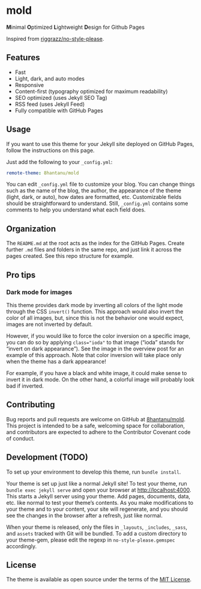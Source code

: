 # mold

**M**inimal **O**ptimized **L**ightweight **D**esign for Github Pages

Inspired from [riggrazz/no-style-please](https://github.com/riggrazz/no-style-please).

## Features
- Fast 
- Light, dark, and auto modes
- Responsive
- Content-first (typography optimized for maximum readability)
- SEO optimized (uses Jekyll SEO Tag)
- RSS feed (uses Jekyll Feed)
- Fully compatible with GitHub Pages 

## Usage
If you want to use this theme for your Jekyll site deployed on GitHub Pages, follow the instructions on this page.

Just add the following to your `_config.yml`:
```yaml
remote-theme: 8hantanu/mold
```

You can edit `_config.yml` file to customize your blog. You can change things such as the name of the blog, the author, the appearance of the theme (light, dark, or auto), how dates are formatted, etc. Customizable fields should be straightforward to understand. Still, `_config.yml` contains some comments to help you understand what each field does.

## Organization
The `README.md` at the root acts as the index for the GitHub Pages. Create further `.md` files and folders in the same repo, and just link it across the pages created. See this repo structure for example.

## Pro tips
### Dark mode for images
This theme provides dark mode by inverting all colors of the light mode through the CSS `invert()` function. This approach would also invert the color of all images, but, since this is not the behavior one would expect, images are not inverted by default.

However, if you would like to force the color inversion on a specific image, you can do so by applying `class="ioda"` to that image (“ioda” stands for “invert on dark appearance”). See the image in the overview post for an example of this approach. Note that color inversion will take place only when the theme has a dark appearance!

For example, if you have a black and white image, it could make sense to invert it in dark mode. On the other hand, a colorful image will probably look bad if inverted.

## Contributing
Bug reports and pull requests are welcome on GitHub at [8hantanu/mold](https://github.com/8hantanu/mold). This project is intended to be a safe, welcoming space for collaboration, and contributors are expected to adhere to the Contributor Covenant code of conduct.

## Development (TODO)
To set up your environment to develop this theme, run `bundle install`.

Your theme is set up just like a normal Jekyll site! To test your theme, run `bundle exec jekyll serve` and open your browser at [http://localhost:4000](http://localhost:4000). This starts a Jekyll server using your theme. Add pages, documents, data, etc. like normal to test your theme’s contents. As you make modifications to your theme and to your content, your site will regenerate, and you should see the changes in the browser after a refresh, just like normal.

When your theme is released, only the files in `_layouts`, `_includes`, `_sass`, and `assets` tracked with Git will be bundled. To add a custom directory to your theme-gem, please edit the regexp in `no-style-please.gemspec` accordingly.

## License
The theme is available as open source under the terms of the [MIT License](LICENSE).
